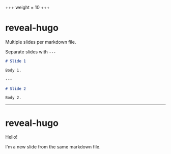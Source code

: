 +++
weight = 10
+++

# reveal-hugo

Multiple slides per markdown file.

Separate slides with `---`

```markdown
# Slide 1

Body 1.

---

# Slide 2

Body 2.

```

---

# reveal-hugo

Hello!

I'm a new slide from the same markdown file.
